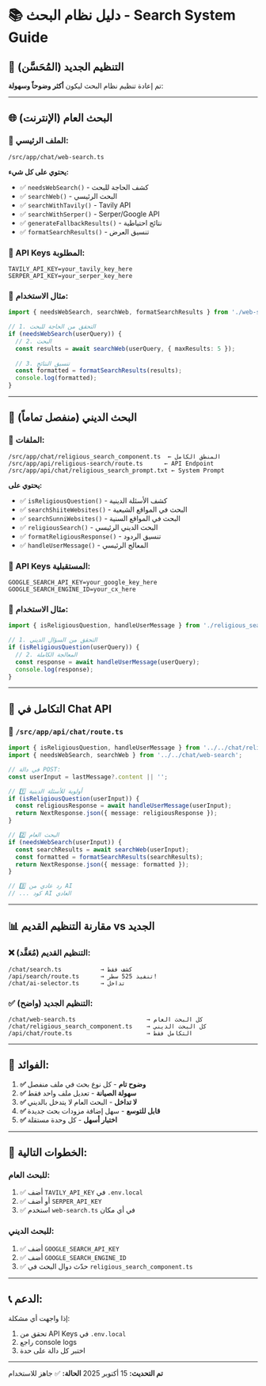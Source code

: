 # 📚 دليل نظام البحث - Search System Guide

## 🎯 التنظيم الجديد (المُحَسَّن)

تم إعادة تنظيم نظام البحث ليكون **أكثر وضوحاً وسهولة**:

---

## 🌐 البحث العام (الإنترنت)

### 📁 الملف الرئيسي:
```
/src/app/chat/web-search.ts
```

**يحتوي على كل شيء:**
- ✅ `needsWebSearch()` - كشف الحاجة للبحث
- ✅ `searchWeb()` - البحث الرئيسي
- ✅ `searchWithTavily()` - Tavily API
- ✅ `searchWithSerper()` - Serper/Google API  
- ✅ `generateFallbackResults()` - نتائج احتياطية
- ✅ `formatSearchResults()` - تنسيق العرض

### 🔑 API Keys المطلوبة:
```env
TAVILY_API_KEY=your_tavily_key_here
SERPER_API_KEY=your_serper_key_here
```

### 📝 مثال الاستخدام:
```typescript
import { needsWebSearch, searchWeb, formatSearchResults } from './web-search';

// 1. التحقق من الحاجة للبحث
if (needsWebSearch(userQuery)) {
  // 2. البحث
  const results = await searchWeb(userQuery, { maxResults: 5 });
  
  // 3. تنسيق النتائج
  const formatted = formatSearchResults(results);
  console.log(formatted);
}
```

---

## 🕌 البحث الديني (منفصل تماماً)

### 📁 الملفات:
```
/src/app/chat/religious_search_component.ts  ← المنطق الكامل
/src/app/api/religious-search/route.ts      ← API Endpoint
/src/app/api/chat/religious_search_prompt.txt ← System Prompt
```

**يحتوي على:**
- ✅ `isReligiousQuestion()` - كشف الأسئلة الدينية
- ✅ `searchShiiteWebsites()` - البحث في المواقع الشيعية
- ✅ `searchSunniWebsites()` - البحث في المواقع السنية
- ✅ `religiousSearch()` - البحث الديني الرئيسي
- ✅ `formatReligiousResponse()` - تنسيق الردود
- ✅ `handleUserMessage()` - المعالج الرئيسي

### 🔑 API Keys المستقبلية:
```env
GOOGLE_SEARCH_API_KEY=your_google_key_here
GOOGLE_SEARCH_ENGINE_ID=your_cx_here
```

### 📝 مثال الاستخدام:
```typescript
import { isReligiousQuestion, handleUserMessage } from './religious_search_component';

// 1. التحقق من السؤال الديني
if (isReligiousQuestion(userQuery)) {
  // 2. المعالجة الكاملة
  const response = await handleUserMessage(userQuery);
  console.log(response);
}
```

---

## 🔄 التكامل في Chat API

### 📁 `/src/app/api/chat/route.ts`

```typescript
import { isReligiousQuestion, handleUserMessage } from '../../chat/religious_search_component';
import { needsWebSearch, searchWeb } from '../../chat/web-search';

// في دالة POST:
const userInput = lastMessage?.content || '';

// 1️⃣ أولوية للأسئلة الدينية
if (isReligiousQuestion(userInput)) {
  const religiousResponse = await handleUserMessage(userInput);
  return NextResponse.json({ message: religiousResponse });
}

// 2️⃣ البحث العام
if (needsWebSearch(userInput)) {
  const searchResults = await searchWeb(userInput);
  const formatted = formatSearchResults(searchResults);
  return NextResponse.json({ message: formatted });
}

// 3️⃣ رد عادي من AI
// ... كود AI العادي
```

---

## 📊 مقارنة التنظيم القديم vs الجديد

### ❌ التنظيم القديم (مُعَقَّد):
```
/chat/search.ts           → كشف فقط
/api/search/route.ts      → تنفيذ 525 سطر!
/chat/ai-selector.ts      → تداخل
```

### ✅ التنظيم الجديد (واضح):
```
/chat/web-search.ts                    → كل البحث العام
/chat/religious_search_component.ts    → كل البحث الديني
/api/chat/route.ts                     → التكامل فقط
```

---

## 🎯 الفوائد:

1. **✅ وضوح تام** - كل نوع بحث في ملف منفصل
2. **✅ سهولة الصيانة** - تعديل ملف واحد فقط
3. **✅ لا تداخل** - البحث العام لا يتدخل بالديني
4. **✅ قابل للتوسع** - سهل إضافة مزودات بحث جديدة
5. **✅ اختبار أسهل** - كل وحدة مستقلة

---

## 🚀 الخطوات التالية:

### للبحث العام:
1. ✅ أضف `TAVILY_API_KEY` في `.env.local`
2. ✅ أو أضف `SERPER_API_KEY`
3. ✅ استخدم `web-search.ts` في أي مكان

### للبحث الديني:
1. ✅ أضف `GOOGLE_SEARCH_API_KEY`
2. ✅ أضف `GOOGLE_SEARCH_ENGINE_ID`
3. ✅ حدّث دوال البحث في `religious_search_component.ts`

---

## 📞 الدعم:

إذا واجهت أي مشكلة:
1. تحقق من API Keys في `.env.local`
2. راجع console logs
3. اختبر كل دالة على حدة

---

**تم التحديث:** 15 أكتوبر 2025
**الحالة:** ✅ جاهز للاستخدام

